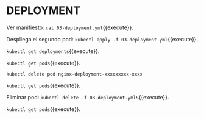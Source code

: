 # DEPLOYMENT

Ver manifiesto:
`cat 03-deployment.yml`{{execute}}.

Despliega el segundo pod:
`kubectl apply -f 03-deployment.yml`{{execute}}.

`kubectl get deployments`{{execute}}.

`kubectl get pods`{{execute}}.

`kubectl delete pod nginx-deployment-xxxxxxxxx-xxxx`

`kubectl get pods`{{execute}}.

Eliminar pod:
`kubectl delete -f 03-deployment.yml&`{{execute}}.

`kubectl get pods`{{execute}}.

